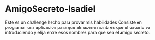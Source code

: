 # AmigoSecreto-Isadiel
Este es un challenge hecho para provar mis habilidades
Consiste en programar una aplicacion para que almacene nombres que el usuario va introduciendo y elija entre esos nombres para que sea el amigo secreto.
